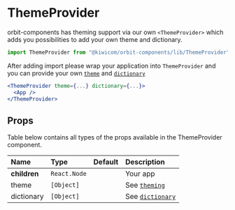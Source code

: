 # ThemeProvider
orbit-components has theming support via our own `<ThemeProvider>` which adds you possibilities to add your own theme and dictionary.
```jsx
import ThemeProvider from "@kiwicom/orbit-components/lib/ThemeProvider";
```
After adding import please wrap your application into `ThemeProvider` and you can provide your own [`theme`](https://github.com/kiwicom/orbit-components/blob/master/.github/theming.md) and [`dictionary`](https://github.com/kiwicom/orbit-components/blob/master/.github/dictionary.md)

```jsx
<ThemeProvider theme={...} dictionary={...}>
  <App />
</ThemeProvider>
```
## Props
Table below contains all types of the props available in the ThemeProvider component.

| Name          | Type                      | Default         | Description                      |
| :------------ | :------------------------ | :-------------- | :------------------------------- |
| **children**  | `React.Node`              |                 | Your app
| theme         | `[Object]`                |                 | See [`theming`](https://github.com/kiwicom/orbit-components/blob/master/.github/theming.md)
| dictionary    | `[Object]`                |                 | See [`dictionary`](https://github.com/kiwicom/orbit-components/blob/master/.github/dictionary.md)
